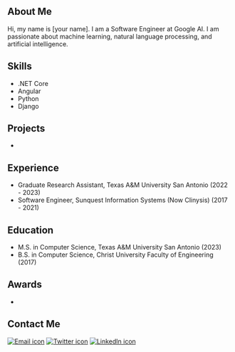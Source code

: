 ## About Me

Hi, my name is [your name]. I am a Software Engineer at Google AI. I am passionate about machine learning, natural language processing, and artificial intelligence.

## Skills

* .NET Core
* Angular
* Python
* Django

## Projects

* 

## Experience

* Graduate Research Assistant, Texas A&M University San Antonio (2022 - 2023)
* Software Engineer, Sunquest Information Systems (Now Clinysis) (2017 - 2021)

## Education

* M.S. in Computer Science, Texas A&M University San Antonio (2023)
* B.S. in Computer Science, Christ University Faculty of Engineering (2017)

## Awards

* 

## Contact Me

[![Email icon](images/email.png)](mailto:anoopabraham25@gmail.com)
[![Twitter icon](images/twitter.png)](https://twitter.com/anoopabraham25)
[![LinkedIn icon](images/linkedin.png)](https://www.linkedin.com/in/anoopabraham25)


